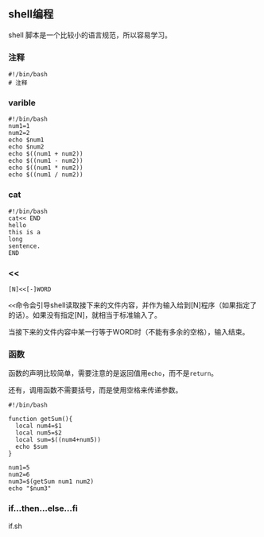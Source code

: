 ## shell编程

shell 脚本是一个比较小的语言规范，所以容易学习。

### 注释

```
#!/bin/bash
# 注释
```

### varible

```
#!/bin/bash
num1=1
num2=2
echo $num1
echo $num2
echo $((num1 + num2))
echo $((num1 - num2))
echo $((num1 * num2))
echo $((num1 / num2))
```

### cat

```
#!/bin/bash
cat<< END
hello
this is a
long
sentence.
END
```

### <<

```
[N]<<[-]WORD
```

`<<`命令会引导shell读取接下来的文件内容，并作为输入给到[N]程序（如果指定了的话）。如果没有指定[N]，就相当于标准输入了。

当接下来的文件内容中某一行等于WORD时（不能有多余的空格），输入结束。

### 函数

函数的声明比较简单，需要注意的是返回值用`echo`，而不是`return`。

还有，调用函数不需要括号，而是使用空格来传递参数。

```
#!/bin/bash

function getSum(){
  local num4=$1
  local num5=$2
  local sum=$((num4+num5))
  echo $sum
}

num1=5
num2=6
num3=$(getSum num1 num2)
echo "$num3"
```
### if...then...else...fi

if.sh
